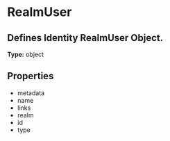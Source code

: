 # RealmUser

## Defines Identity RealmUser Object.

**Type:** object

## Properties
* metadata
* name
* links
* realm
* id
* type

